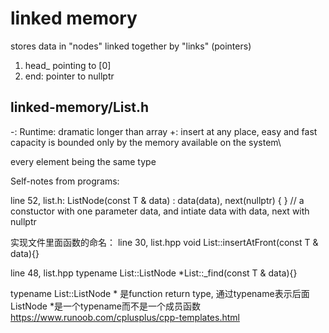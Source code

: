 # linked memory
stores data in "nodes" linked together by "links" (pointers)
1. head_ pointing to [0]
2. end: pointer to nullptr

## linked-memory/List.h

-: Runtime: dramatic longer than array
+: insert at any place, easy and fast
   capacity is bounded only by the memory available on the system\

every element being the same type

Self-notes from programs:

line 52, list.h: 
ListNode(const T & data) : data(data), next(nullptr) { }
// a constuctor with one parameter data, and intiate data with data, next with nullptr

实现文件里面函数的命名：
line 30, list.hpp
void List<T>::insertAtFront(const T & data){}

line 48, list.hpp
typename List<T>::ListNode *List<T>::_find(const T & data){}

typename List<T>::ListNode * 是function return type, 通过typename表示后面ListNode *是一个typename而不是一个成员函数
https://www.runoob.com/cplusplus/cpp-templates.html
